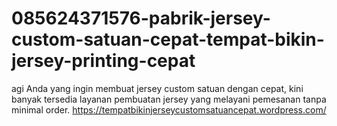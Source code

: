 # 085624371576-pabrik-jersey-custom-satuan-cepat-tempat-bikin-jersey-printing-cepat
agi Anda yang ingin membuat jersey custom satuan dengan cepat, kini banyak tersedia layanan pembuatan jersey yang melayani pemesanan tanpa minimal order.     https://tempatbikinjerseycustomsatuancepat.wordpress.com/
